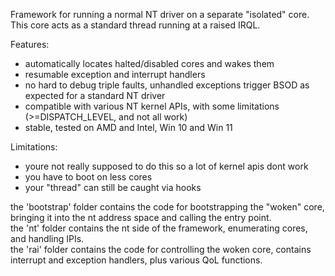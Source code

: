 Framework for running a normal NT driver on a separate "isolated" core.
This core acts as a standard thread running at a raised IRQL.

Features:
- automatically locates halted/disabled cores and wakes them
- resumable exception and interrupt handlers
- no hard to debug triple faults, unhandled exceptions trigger BSOD as expected for a standard NT driver
- compatible with various NT kernel APIs, with some limitations (>=DISPATCH_LEVEL, and not all work)
- stable, tested on AMD and Intel, Win 10 and Win 11

Limitations:
- youre not really supposed to do this so a lot of kernel apis dont work
- you have to boot on less cores
- your "thread" can still be caught via hooks

the 'bootstrap' folder contains the code for bootstrapping the "woken" core, bringing it into the nt address space and calling the entry point.  
the 'nt' folder contains the nt side of the framework, enumerating cores, and handling IPIs.  
the 'rai' folder contains the code for controlling the woken core, contains interrupt and exception handlers, plus various QoL functions.  
